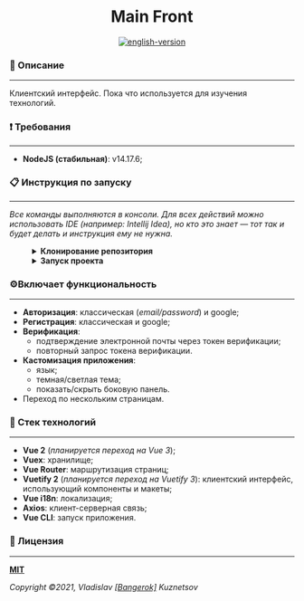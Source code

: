 <!--suppress HtmlDeprecatedAttribute -->
<div align="center">
    <h1>Main Front</h1>
</div>

<div align="center">
    <a href="https://github.com/NinjaEnterprise/MainFront/blob/master/docs/README.md">
        <img alt="english-version" src="https://raw.githubusercontent.com/NinjaEnterprise/MainFront/master/docs/assets/languages/english.png"/>
    </a>
</div>

### 📖 Описание
___

Клиентский интерфейс. Пока что используется для изучения технологий.

### ❗ Требования
___

- **NodeJS (стабильная)**: v14.17.6;

### 📋 Инструкция по запуску
___

*Все команды выполняются в консоли. Для всех действий можно использовать IDE (например: Intellij Idea), но кто это знает
— тот так и будет делать и инструкция ему не нужна.*
<details style="margin-left: 40px">	
<summary><b>Клонирование репозитория</b></summary>

1. Создаем папку: `mkdir GitProjects` (имя папки может быть любым, но вам нужно будет продолжать использовать только
   его);
2. Переходим в папку: `cd GitProjects`;
3. Клонируем репозиторий: `git clone https://github.com/NinjaEnterprise/MainFront.git`;
4. Переходим в созданную папку: `cd MainFront`;
5. Выполнено.
</details>

<details style="margin-left: 40px">	
<summary><b>Запуск проекта</b></summary>

1. Установить все зависимости: `npm install`;
2. Запустить: `npm run serve`;
3. Приложение Vue запустится и будет доступно по адресу - `http://localhost:3000` (_3000 — стандартный порт_).
</details>

### ⚙️Включает функциональность
___

- **Авторизация**: классическая (_email/password_) и google;
- **Регистрация**: классическая и google;
- **Верификация**:
    - подтверждение электронной почты через токен верификации;
    - повторный запрос токена верификации.
- **Кастомизация приложения**:
    - язык;
    - темная/светлая тема;
    - показать/скрыть боковую панель.
- Переход по нескольким страницам.

### 🔨 Стек технологий
___

- **Vue 2** (_планируется переход на Vue 3_);
- **Vuex**: хранилище;
- **Vue Router**: маршрутизация страниц;
- **Vuetify 2** (_планируется переход на Vuetify 3_): клиентский интерфейс, использующий компоненты и макеты;
- **Vue i18n**: локализация;
- **Axios**: клиент-серверная связь;
- **Vue CLI**: запуск приложения.

### 🎫 Лицензия
___

**[MIT](https://github.com/NinjaEnterprise/MainFront/blob/master/LICENSE)**

_Copyright ©2021, Vladislav [[Bangerok]](https://github.com/Bangerok) Kuznetsov_
